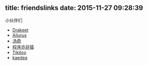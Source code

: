title: friendslinks
date: 2015-11-27 09:28:39
---
小伙伴们
* [Drakeet](http://drakeet.me/)
* [Ailurus](http://www.easydone.cn/)
* [汤奇](http://itangqi.me/)
* [程序亦非猿](http://yifeiyuan.me/)
* [Tikitoo](http://tikitoo.me/)
* [kaedea](http://kaedea.com/)




